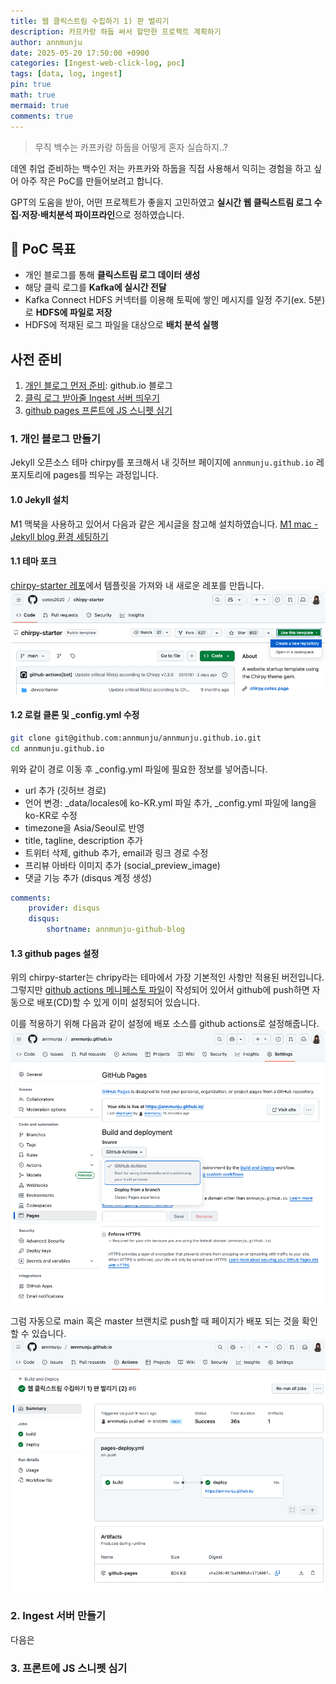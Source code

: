 ```yaml
---
title: 웹 클릭스트림 수집하기 1) 판 벌리기
description: 카프카랑 하둡 써서 할만한 프로젝트 계획하기
author: annmunju
date: 2025-05-20 17:50:00 +0900
categories: [Ingest-web-click-log, poc]
tags: [data, log, ingest]
pin: true
math: true
mermaid: true
comments: true
---
```


> 무직 백수는 카프카랑 하둡을 어떻게 혼자 실습하지..?

데엔 취업 준비하는 백수인 저는 카프카와 하둡을 직접 사용해서 익히는 경험을 하고 싶어 아주 작은 PoC를 만들어보려고 합니다.

GPT의 도움을 받아, 어떤 프로젝트가 좋을지 고민하였고 **실시간 웹 클릭스트림 로그 수집·저장·배치분석 파이프라인**으로 정하였습니다.

## 🎯 PoC 목표

- 개인 블로그를 통해 **클릭스트림 로그 데이터 생성**
- 해당 클릭 로그를 **Kafka에 실시간 전달**
- Kafka Connect HDFS 커넥터를 이용해 토픽에 쌓인 메시지를 일정 주기(ex. 5분)로 **HDFS에 파일로 저장**
- HDFS에 적재된 로그 파일을 대상으로 **배치 분석 실행**

## 사전 준비

1. [개인 블로그 먼저 준비](#1-%EA%B0%9C%EC%9D%B8-%EB%B8%94%EB%A1%9C%EA%B7%B8-%EB%A7%8C%EB%93%A4%EA%B8%B0): github.io 블로그
2. [클릭 로그 받아줄 Ingest 서버 띄우기](#2-ingest-%EC%84%9C%EB%B2%84-%EB%A7%8C%EB%93%A4%EA%B8%B0)
3. [github pages 프론트에 JS 스니펫 심기](#3-%ED%94%84%EB%A1%A0%ED%8A%B8%EC%97%90-js-%EC%8A%A4%EB%8B%88%ED%8E%AB-%EC%8B%AC%EA%B8%B0)

### 1. 개인 블로그 만들기

Jekyll 오픈소스 테마 chirpy를 포크해서 내 깃허브 페이지에 `annmunju.github.io` 레포지토리에 pages를 띄우는 과정입니다. 

#### 1.0 Jekyll 설치
M1 맥북을 사용하고 있어서 다음과 같은 게시글을 참고해 설치하였습니다.
[M1 mac - Jekyll blog 환경 세팅하기](https://danaing.github.io/etc/2022/03/14/M1-mac-jekyll-setting.html)

#### 1.1 테마 포크
[chirpy-starter 레포](https://github.com/cotes2020/chirpy-starter)에서 템플릿을 가져와 내 새로운 레포를 만듭니다.
![템플릿 레포 만들기](assets/img/posts/2025-05-21-판-벌리기/01.png)

#### 1.2 로컬 클론 및 _config.yml 수정
```bash
git clone git@github.com:annmunju/annmunju.github.io.git
cd annmunju.github.io
```
위와 같이 경로 이동 후 _config.yml 파일에 필요한 정보를 넣어줍니다.
- url 추가 (깃허브 경로)
- 언어 변경: _data/locales에 ko-KR.yml 파일 추가, _config.yml 파일에 lang을 ko-KR로 수정
- timezone을 Asia/Seoul로 반영
- title, tagline, description 추가
- 트위터 삭제, github 추가, email과 링크 경로 수정
- 프리뷰 아바타 이미지 추가 (social_preview_image)
- 댓글 기능 추가 (disqus 계정 생성)
```yml
comments:
    provider: disqus 
    disqus:
        shortname: annmunju-github-blog 
```

#### 1.3 github pages 설정
위의 chirpy-starter는 chripy라는 테마에서 가장 기본적인 사항만 적용된 버전입니다. 그렇지만 [github actions 메니페스토 파일](https://github.com/cotes2020/chirpy-starter/blob/main/.github/workflows/pages-deploy.yml)이 작성되어 있어서 github에 push하면 자동으로 배포(CD)할 수 있게 이미 설정되어 있습니다.

이를 적용하기 위해 다음과 같이 설정에 배포 소스를 github actions로 설정해줍니다.
![github pages 설정](assets/img/posts/2025-05-21-판-벌리기/02.png)

그럼 자동으로 main 혹은 master 브랜치로 push할 때 페이지가 배포 되는 것을 확인할 수 있습니다. 
![github actions](assets/img/posts/2025-05-21-판-벌리기/03.png)

### 2. Ingest 서버 만들기
다음은 

### 3. 프론트에 JS 스니펫 심기